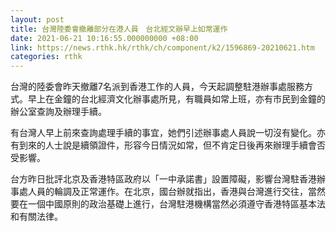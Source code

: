 ```yaml
---
layout: post
title: 台灣陸委會撤離部分在港人員　台北經文辦早上如常運作
date: 2021-06-21 10:16:55.000000000 +08:00
link: https://news.rthk.hk/rthk/ch/component/k2/1596869-20210621.htm
categories: rthk
---
```


台灣的陸委會昨天撤離7名派到香港工作的人員，今天起調整駐港辦事處服務方式。早上在金鐘的台北經濟文化辦事處所見，有職員如常上班，亦有市民到金鐘的辦公室查詢及辦理手續。

有台灣人早上前來查詢處理手續的事宜，她們引述辦事處人員說一切沒有變化。亦有到來的人士說是續領證件，形容今日情況如常，但不肯定日後再來辦理手續會否受影響。

台方昨日批評北京及香港特區政府以「一中承諾書」設置障礙，影響台灣駐香港辦事處人員的輪調及正常運作。在北京，國台辦就指出，香港與台灣進行交往，當然要在一個中國原則的政治基礎上進行，台灣駐港機構當然必須遵守香港特區基本法和有關法律。
